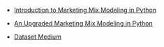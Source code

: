 - [Introduction to Marketing Mix Modeling in Python](https://towardsdatascience.com/introduction-to-marketing-mix-modeling-in-python-d0dd81f4e794)

- [An Upgraded Marketing Mix Modeling in Python](https://towardsdatascience.com/introduction-to-marketing-mix-modeling-in-python-d0dd81f4e794)

- [Dataset Medium](https://github.com/Garve/datasets/blob/4576d323bf2b66c906d5130d686245ad205505cf/mmm.csv)